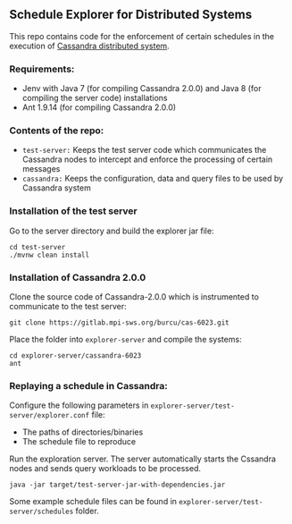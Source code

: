 ## Schedule Explorer for Distributed Systems

This repo contains code for the enforcement of certain schedules in the execution of [Cassandra distributed system](https://gitlab.mpi-sws.org/burcu/cas-6023). 


### Requirements:

- Jenv with Java 7 (for compiling Cassandra 2.0.0) and Java 8 (for compiling the server code) installations
- Ant 1.9.14 (for compiling Cassandra 2.0.0)

### Contents of the repo:
- ```test-server:``` Keeps the test server code which communicates the Cassandra nodes to intercept and enforce the processing of certain messages
- ```cassandra:``` Keeps the configuration, data and query files to be used by Cassandra system

### Installation of the test server 

Go to the server directory and build the explorer jar file:
 
```
cd test-server
./mvnw clean install
```

### Installation of Cassandra 2.0.0
Clone the source code of Cassandra-2.0.0 which is instrumented to communicate to the test server: 

```
git clone https://gitlab.mpi-sws.org/burcu/cas-6023.git
```

Place the folder into ```explorer-server``` and compile the systems:

```
cd explorer-server/cassandra-6023
ant
```


### Replaying a schedule in Cassandra:

Configure the following parameters in ```explorer-server/test-server/explorer.conf``` file:

- The paths of directories/binaries
- The schedule file to reproduce


Run the exploration server. The server automatically starts the Cssandra nodes and sends query workloads to be processed.

```
java -jar target/test-server-jar-with-dependencies.jar 
```

Some example schedule files can be found in ```explorer-server/test-server/schedules``` folder.